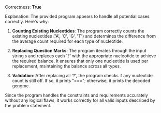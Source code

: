 Correctness: **True**

Explanation: The provided program appears to handle all potential cases correctly. Here's why:

1. **Counting Existing Nucleotides**: The program correctly counts the existing nucleotides ('A', 'C', 'G', 'T') and determines the difference from the average count required for each type of nucleotide.

2. **Replacing Question Marks**: The program iterates through the input string `s` and replaces each '?' with the appropriate nucleotide to achieve the required balance. It ensures that only one nucleotide is used per replacement, maintaining the balance across all types.

3. **Validation**: After replacing all '?', the program checks if any nucleotide count is still off. If so, it prints "==="; otherwise, it prints the decoded genome.

Since the program handles the constraints and requirements accurately without any logical flaws, it works correctly for all valid inputs described by the problem statement.